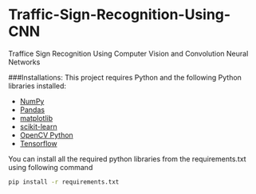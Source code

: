 # Traffic-Sign-Recognition-Using-CNN

Traffice Sign Recognition Using Computer Vision and Convolution Neural Networks 

###Installations:
This project requires Python and the following Python libraries installed:

- [NumPy](http://www.numpy.org/)
- [Pandas](http://pandas.pydata.org/)
- [matplotlib](http://matplotlib.org/)
- [scikit-learn](http://scikit-learn.org/stable/)
- [OpenCV Python](https://pypi.org/project/opencv-python/)
- [Tensorflow](https://www.tensorflow.org/install/pip)

You can install all the required python libraries from the requirements.txt using following command

```bash
pip install -r requirements.txt
```

